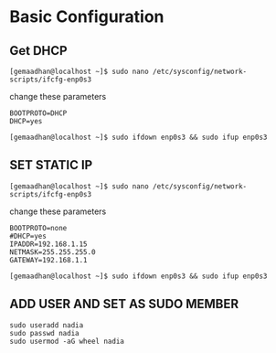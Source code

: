 # Basic Configuration

## Get DHCP
```
[gemaadhan@localhost ~]$ sudo nano /etc/sysconfig/network-scripts/ifcfg-enp0s3
```
change these parameters
```
BOOTPROTO=DHCP
DHCP=yes
```
```
[gemaadhan@localhost ~]$ sudo ifdown enp0s3 && sudo ifup enp0s3
```

## SET STATIC IP
```
[gemaadhan@localhost ~]$ sudo nano /etc/sysconfig/network-scripts/ifcfg-enp0s3
```
change these parameters
```
BOOTPROTO=none
#DHCP=yes
IPADDR=192.168.1.15
NETMASK=255.255.255.0
GATEWAY=192.168.1.1
```
```
[gemaadhan@localhost ~]$ sudo ifdown enp0s3 && sudo ifup enp0s3
```

## ADD USER AND SET AS SUDO MEMBER
```
sudo useradd nadia
sudo passwd nadia
sudo usermod -aG wheel nadia
```
